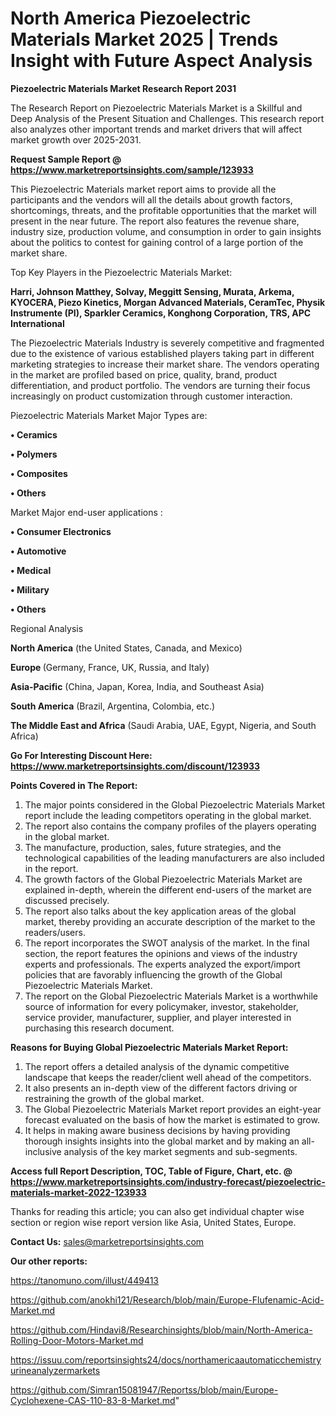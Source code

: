 # North America Piezoelectric Materials Market 2025 | Trends Insight with Future Aspect Analysis

<strong>Piezoelectric Materials Market Research Report 2031</strong>

The Research Report on Piezoelectric Materials Market is a Skillful and Deep Analysis of the Present Situation and Challenges. This research report also analyzes other important trends and market drivers that will affect market growth over 2025-2031.

<strong>Request Sample Report @ <a href=https://www.marketreportsinsights.com/sample/123933>https://www.marketreportsinsights.com/sample/123933</a></strong>

This Piezoelectric Materials market report aims to provide all the participants and the vendors will all the details about growth factors, shortcomings, threats, and the profitable opportunities that the market will present in the near future. The report also features the revenue share, industry size, production volume, and consumption in order to gain insights about the politics to contest for gaining control of a large portion of the market share.

Top Key Players in the Piezoelectric Materials Market:

<strong>Harri, Johnson Matthey, Solvay, Meggitt Sensing, Murata, Arkema, KYOCERA, Piezo Kinetics, Morgan Advanced Materials, CeramTec, Physik Instrumente (PI), Sparkler Ceramics, Konghong Corporation, TRS, APC International</strong>

The Piezoelectric Materials Industry is severely competitive and fragmented due to the existence of various established players taking part in different marketing strategies to increase their market share. The vendors operating in the market are profiled based on price, quality, brand, product differentiation, and product portfolio. The vendors are turning their focus increasingly on product customization through customer interaction.

Piezoelectric Materials Market Major Types are:

<strong>• Ceramics

• Polymers

• Composites

• Others</strong>

Market Major end-user applications :

<strong>• Consumer Electronics

• Automotive

• Medical

• Military

• Others</strong>

Regional Analysis

</u><strong><b>North America</b></strong> (the United States, Canada, and Mexico)

<strong><b>Europe </b></strong>(Germany, France, UK, Russia, and Italy)

<strong><b>Asia-Pacific</b></strong> (China, Japan, Korea, India, and Southeast Asia)

<strong><b>South America</b></strong> (Brazil, Argentina, Colombia, etc.)

<strong><b>The Middle East and Africa</b></strong> (Saudi Arabia, UAE, Egypt, Nigeria, and South Africa)

<strong>Go For Interesting Discount Here: <a href=https://www.marketreportsinsights.com/discount/123933>https://www.marketreportsinsights.com/discount/123933</a></strong>

<strong>Points Covered in The Report:</strong>
<ol>
  <li>The major points considered in the Global Piezoelectric Materials Market report include the leading competitors operating in the global market.</li>
  <li>The report also contains the company profiles of the players operating in the global market.</li>
  <li>The manufacture, production, sales, future strategies, and the technological capabilities of the leading manufacturers are also included in the report.</li>
  <li>The growth factors of the Global Piezoelectric Materials Market are explained in-depth, wherein the different end-users of the market are discussed precisely.</li>
  <li>The report also talks about the key application areas of the global market, thereby providing an accurate description of the market to the readers/users.</li>
  <li>The report incorporates the SWOT analysis of the market. In the final section, the report features the opinions and views of the industry experts and professionals. The experts analyzed the export/import policies that are favorably influencing the growth of the Global Piezoelectric Materials Market.</li>
  <li>The report on the Global Piezoelectric Materials Market is a worthwhile source of information for every policymaker, investor, stakeholder, service provider, manufacturer, supplier, and player interested in purchasing this research document.</li>
</ol>
<strong>Reasons for Buying Global Piezoelectric Materials Market Report:</strong>

<ol>
  <li>The report offers a detailed analysis of the dynamic competitive landscape that keeps the reader/client well ahead of the competitors.</li>
  <li>It also presents an in-depth view of the different factors driving or restraining the growth of the global market.</li>
  <li>The Global Piezoelectric Materials Market report provides an eight-year forecast evaluated on the basis of how the market is estimated to grow.</li>
  <li>It helps in making aware business decisions by having providing thorough insights insights into the global market and by making an all-inclusive analysis of the key market segments and sub-segments.</li>
</ol>
<strong>Access full Report Description, TOC, Table of Figure, Chart, etc. @ <a href=https://www.marketreportsinsights.com/industry-forecast/piezoelectric-materials-market-2022-123933>https://www.marketreportsinsights.com/industry-forecast/piezoelectric-materials-market-2022-123933</a></strong>


Thanks for reading this article; you can also get individual chapter wise section or region wise report version like Asia, United States, Europe.

<strong>Contact Us:</strong>
sales@marketreportsinsights.com

<strong>Our other reports:</strong>

<a href=https://tanomuno.com/illust/449413>https://tanomuno.com/illust/449413</a>

<a href=https://github.com/anokhi121/Research/blob/main/Europe-Flufenamic-Acid-Market.md>https://github.com/anokhi121/Research/blob/main/Europe-Flufenamic-Acid-Market.md</a>

<a href=https://github.com/Hindavi8/Researchinsights/blob/main/North-America-Rolling-Door-Motors-Market.md>https://github.com/Hindavi8/Researchinsights/blob/main/North-America-Rolling-Door-Motors-Market.md</a>

<a href=https://issuu.com/reportsinsights24/docs/northamericaautomaticchemistryurineanalyzermarkets>https://issuu.com/reportsinsights24/docs/northamericaautomaticchemistryurineanalyzermarkets</a>

<a href=https://github.com/Simran15081947/Reportss/blob/main/Europe-Cyclohexene-CAS-110-83-8-Market.md>https://github.com/Simran15081947/Reportss/blob/main/Europe-Cyclohexene-CAS-110-83-8-Market.md</a>"
